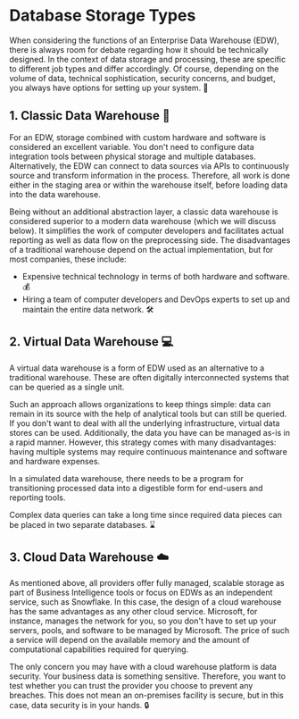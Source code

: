 # Database Storage Types

When considering the functions of an Enterprise Data Warehouse (EDW), there is always room for debate regarding how it should be technically designed. In the context of data storage and processing, these are specific to different job types and differ accordingly. Of course, depending on the volume of data, technical sophistication, security concerns, and budget, you always have options for setting up your system. 🤔

## 1. Classic Data Warehouse 🏢

For an EDW, storage combined with custom hardware and software is considered an excellent variable. You don't need to configure data integration tools between physical storage and multiple databases. Alternatively, the EDW can connect to data sources via APIs to continuously source and transform information in the process. Therefore, all work is done either in the staging area or within the warehouse itself, before loading data into the data warehouse.

Being without an additional abstraction layer, a classic data warehouse is considered superior to a modern data warehouse (which we will discuss below). It simplifies the work of computer developers and facilitates actual reporting as well as data flow on the preprocessing side. The disadvantages of a traditional warehouse depend on the actual implementation, but for most companies, these include:

- Expensive technical technology in terms of both hardware and software. 💰
- Hiring a team of computer developers and DevOps experts to set up and maintain the entire data network. 🛠️

## 2. Virtual Data Warehouse 💻

A virtual data warehouse is a form of EDW used as an alternative to a traditional warehouse. These are often digitally interconnected systems that can be queried as a single unit.

Such an approach allows organizations to keep things simple: data can remain in its source with the help of analytical tools but can still be queried. If you don't want to deal with all the underlying infrastructure, virtual data stores can be used. Additionally, the data you have can be managed as-is in a rapid manner. However, this strategy comes with many disadvantages: having multiple systems may require continuous maintenance and software and hardware expenses.

In a simulated data warehouse, there needs to be a program for transitioning processed data into a digestible form for end-users and reporting tools.

Complex data queries can take a long time since required data pieces can be placed in two separate databases. ⌛

## 3. Cloud Data Warehouse ☁️

As mentioned above, all providers offer fully managed, scalable storage as part of Business Intelligence tools or focus on EDWs as an independent service, such as Snowflake. In this case, the design of a cloud warehouse has the same advantages as any other cloud service. Microsoft, for instance, manages the network for you, so you don't have to set up your servers, pools, and software to be managed by Microsoft. The price of such a service will depend on the available memory and the amount of computational capabilities required for querying.

The only concern you may have with a cloud warehouse platform is data security. Your business data is something sensitive. Therefore, you want to test whether you can trust the provider you choose to prevent any breaches. This does not mean an on-premises facility is secure, but in this case, data security is in your hands. 🔒
